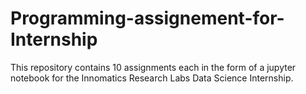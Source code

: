 # Programming-assignement-for-Internship
This repository contains 10 assignments each in the form of a jupyter notebook for the Innomatics Research Labs Data Science Internship.
